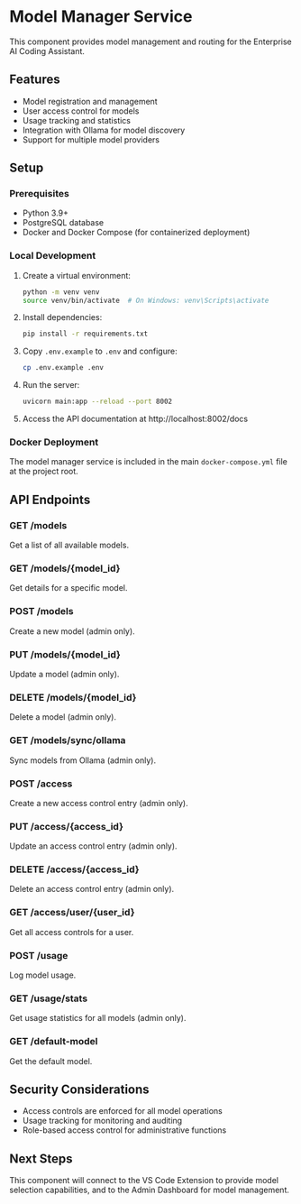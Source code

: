 # Model Manager Service

This component provides model management and routing for the Enterprise AI Coding Assistant.

## Features

- Model registration and management
- User access control for models
- Usage tracking and statistics
- Integration with Ollama for model discovery
- Support for multiple model providers

## Setup

### Prerequisites

- Python 3.9+
- PostgreSQL database
- Docker and Docker Compose (for containerized deployment)

### Local Development

1. Create a virtual environment:
   ```bash
   python -m venv venv
   source venv/bin/activate  # On Windows: venv\Scripts\activate
   ```

2. Install dependencies:
   ```bash
   pip install -r requirements.txt
   ```

3. Copy `.env.example` to `.env` and configure:
   ```bash
   cp .env.example .env
   ```

4. Run the server:
   ```bash
   uvicorn main:app --reload --port 8002
   ```

5. Access the API documentation at http://localhost:8002/docs

### Docker Deployment

The model manager service is included in the main `docker-compose.yml` file at the project root.

## API Endpoints

### GET /models
Get a list of all available models.

### GET /models/{model_id}
Get details for a specific model.

### POST /models
Create a new model (admin only).

### PUT /models/{model_id}
Update a model (admin only).

### DELETE /models/{model_id}
Delete a model (admin only).

### GET /models/sync/ollama
Sync models from Ollama (admin only).

### POST /access
Create a new access control entry (admin only).

### PUT /access/{access_id}
Update an access control entry (admin only).

### DELETE /access/{access_id}
Delete an access control entry (admin only).

### GET /access/user/{user_id}
Get all access controls for a user.

### POST /usage
Log model usage.

### GET /usage/stats
Get usage statistics for all models (admin only).

### GET /default-model
Get the default model.

## Security Considerations

- Access controls are enforced for all model operations
- Usage tracking for monitoring and auditing
- Role-based access control for administrative functions

## Next Steps

This component will connect to the VS Code Extension to provide model selection capabilities, and to the Admin Dashboard for model management.